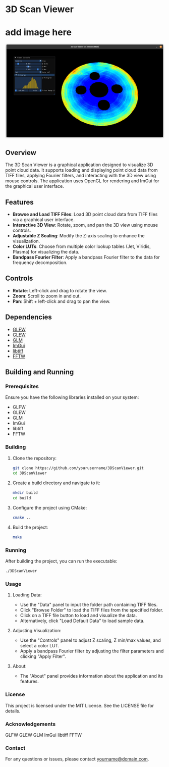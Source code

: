 # 3D Scan Viewer

# add image here
![3D Scan Viewer](Assets/Screenshot.png)

## Overview

The 3D Scan Viewer is a graphical application designed to visualize 3D point cloud data. It supports loading and displaying point cloud data from TIFF files, applying Fourier filters, and interacting with the 3D view using mouse controls. The application uses OpenGL for rendering and ImGui for the graphical user interface.

## Features

- **Browse and Load TIFF Files**: Load 3D point cloud data from TIFF files via a graphical user interface.
- **Interactive 3D View**: Rotate, zoom, and pan the 3D view using mouse controls.
- **Adjustable Z Scaling**: Modify the Z-axis scaling to enhance the visualization.
- **Color LUTs**: Choose from multiple color lookup tables (Jet, Viridis, Plasma) for visualizing the data.
- **Bandpass Fourier Filter**: Apply a bandpass Fourier filter to the data for frequency decomposition.

## Controls

- **Rotate**: Left-click and drag to rotate the view.
- **Zoom**: Scroll to zoom in and out.
- **Pan**: Shift + left-click and drag to pan the view.

## Dependencies

- [GLFW](https://www.glfw.org/)
- [GLEW](http://glew.sourceforge.net/)
- [GLM](https://github.com/g-truc/glm)
- [ImGui](https://github.com/ocornut/imgui)
- [libtiff](http://www.libtiff.org/)
- [FFTW](http://www.fftw.org/)

## Building and Running

### Prerequisites

Ensure you have the following libraries installed on your system:

- GLFW
- GLEW
- GLM
- ImGui
- libtiff
- FFTW

### Building

1. Clone the repository:
    ```sh
    git clone https://github.com/yourusername/3DScanViewer.git
    cd 3DScanViewer
    ```

2. Create a build directory and navigate to it:
    ```sh
    mkdir build
    cd build
    ```

3. Configure the project using CMake:
    ```sh
    cmake ..
    ```

4. Build the project:
    ```sh
    make
    ```

### Running

After building the project, you can run the executable:

```sh
./3DScanViewer
```

### Usage

1. Loading Data:

   * Use the "Data" panel to input the folder path containing TIFF files.
   * Click "Browse Folder" to load the TIFF files from the specified folder.
   * Click on a TIFF file button to load and visualize the data.
   * Alternatively, click "Load Default Data" to load sample data.

2. Adjusting Visualization:

   * Use the "Controls" panel to adjust Z scaling, Z min/max values, and select a color LUT.
   * Apply a bandpass Fourier filter by adjusting the filter parameters and clicking "Apply Filter".

3. About:

   * The "About" panel provides information about the application and its features.

### License
This project is licensed under the MIT License. See the LICENSE file for details.

### Acknowledgements
GLFW
GLEW
GLM
ImGui
libtiff
FFTW

### Contact
For any questions or issues, please contact yourname@domain.com.